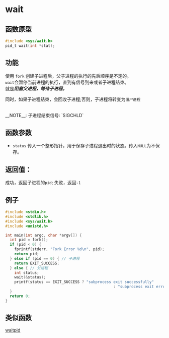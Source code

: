 # wait

## 函数原型
```c
#include <sys/wait.h>
pid_t wait(int *stat);
```
## 功能
  使用 `fork` 创建子进程后，父子进程的执行的先后顺序是不定的。<br>
`wait`会暂停当前进程的执行，直到有信号到来或者子进程结束。<br>
就是***阻塞父进程，等待子进程。***  <br>  

  同时，如果子进程结束，会回收子进程;否则，子进程将转变为`僵尸进程`  <br>  

<br>
__NOTE__: 子进程结束信号: `SIGCHLD`

## 函数参数
- `status` 传入一个整形指针，用于保存子进程退出时的状态。传入`NULL`为不保存。

## 返回值：   

成功，返回子进程的`pid`;
失败，返回`-1`

## 例子
```c
#include <stdio.h>
#include <stdlib.h>
#include <sys/wait.h>
#include <unistd.h>

int main(int argc, char *argv[]) {
  int pid = fork();
  if (pid < 0) {
    fprintf(stderr, "Fork Error %d\n", pid);
    return pid;
  } else if (pid == 0) { // 子进程
    return EXIT_SUCCESS;
  } else { // 父进程
    int status;
    wait(&status);
    printf(status == EXIT_SUCCESS ? "subprocess exit successfully"
                                                : "subprocess exit error");
  }
  return 0;
}
```
## 类似函数
[waitpid](sys_wait-wait.md)
